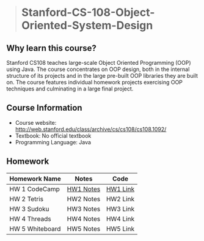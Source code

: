 > # Stanford-CS-108-Object-Oriented-System-Design

## Why learn this course?

Stanford CS108 teaches large-scale Object Oriented Programming (OOP) using Java. The course concentrates on OOP design, both in the internal structure of its projects and in the large pre-built OOP libraries they are built on. The course features individual homework projects exercising OOP techniques and culminating in a large final project.

## Course Information

* Course website: http://web.stanford.edu/class/archive/cs/cs108/cs108.1092/
* Textbook: No official textbook
* Programming Language: Java

## Homework

| Homework Name   | Notes                                                        | Code                                                         |
| --------------- | ------------------------------------------------------------ | ------------------------------------------------------------ |
| HW 1 CodeCamp   | [HW1 Notes](https://github.com/zyq2652192993zyq/Stanford-CS-108-Object-Oriented-System-Design/blob/main/Notes/HW1%20CodeCamp.md) | [HW1 Link](https://github.com/zyq2652192993zyq/Stanford-CS-108-Object-Oriented-System-Design/tree/main/HW1) |
| HW 2 Tetris     | HW2 Notes                                                    | HW2 Link                                                     |
| HW 3 Sudoku     | HW3 Notes                                                    | HW3 Link                                                     |
| HW 4 Threads    | HW4 Notes                                                    | HW4 Link                                                     |
| HW 5 Whiteboard | HW5 Notes                                                    | HW5 Link                                                     |

